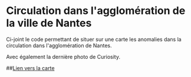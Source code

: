 # Circulation dans l'agglomération de la ville de Nantes

Ci-joint le code permettant de situer sur une carte les anomalies dans la circulation dans l'agglomération de Nantes.

Avec également la dernière photo de Curiosity.

##[Lien vers la carte](https://webetu.iutnc.univ-lorraine.fr/www/spacher3u/JS_nantes/nantes.php)
